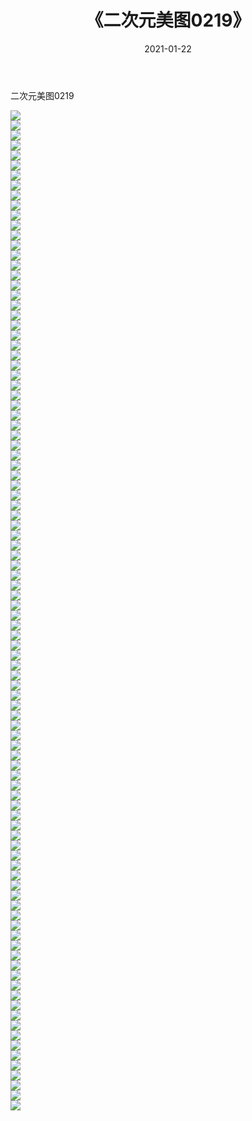 ﻿---
layout: post
title:  《二次元美图0219》
date:   2021-01-22
img: http://imgx.orgx.ga/二次元/2021/二次元美图0219/000.jpg
categories: [美女, 清纯, 唯美]
---

二次元美图0219

 ![](http://imgx.orgx.ga/二次元/2021/二次元美图0219/001.jpg) <br>![](http://imgx.orgx.ga/二次元/2021/二次元美图0219/002.jpg) <br>![](http://imgx.orgx.ga/二次元/2021/二次元美图0219/003.jpg) <br>![](http://imgx.orgx.ga/二次元/2021/二次元美图0219/004.jpg) <br>![](http://imgx.orgx.ga/二次元/2021/二次元美图0219/005.jpg) <br>![](http://imgx.orgx.ga/二次元/2021/二次元美图0219/006.jpg) <br>![](http://imgx.orgx.ga/二次元/2021/二次元美图0219/007.jpg) <br>![](http://imgx.orgx.ga/二次元/2021/二次元美图0219/008.jpg) <br>![](http://imgx.orgx.ga/二次元/2021/二次元美图0219/009.jpg) <br>![](http://imgx.orgx.ga/二次元/2021/二次元美图0219/010.jpg) <br>![](http://imgx.orgx.ga/二次元/2021/二次元美图0219/011.jpg) <br>![](http://imgx.orgx.ga/二次元/2021/二次元美图0219/012.jpg) <br>![](http://imgx.orgx.ga/二次元/2021/二次元美图0219/013.jpg) <br>![](http://imgx.orgx.ga/二次元/2021/二次元美图0219/014.jpg) <br>![](http://imgx.orgx.ga/二次元/2021/二次元美图0219/015.jpg) <br>![](http://imgx.orgx.ga/二次元/2021/二次元美图0219/016.jpg) <br>![](http://imgx.orgx.ga/二次元/2021/二次元美图0219/017.jpg) <br>![](http://imgx.orgx.ga/二次元/2021/二次元美图0219/018.jpg) <br>![](http://imgx.orgx.ga/二次元/2021/二次元美图0219/019.jpg) <br>![](http://imgx.orgx.ga/二次元/2021/二次元美图0219/020.jpg) <br>![](http://imgx.orgx.ga/二次元/2021/二次元美图0219/021.jpg) <br>![](http://imgx.orgx.ga/二次元/2021/二次元美图0219/022.jpg) <br>![](http://imgx.orgx.ga/二次元/2021/二次元美图0219/023.jpg) <br>![](http://imgx.orgx.ga/二次元/2021/二次元美图0219/024.jpg) <br>![](http://imgx.orgx.ga/二次元/2021/二次元美图0219/025.jpg) <br>![](http://imgx.orgx.ga/二次元/2021/二次元美图0219/026.jpg) <br>![](http://imgx.orgx.ga/二次元/2021/二次元美图0219/027.jpg) <br>![](http://imgx.orgx.ga/二次元/2021/二次元美图0219/028.jpg) <br>![](http://imgx.orgx.ga/二次元/2021/二次元美图0219/029.jpg) <br>![](http://imgx.orgx.ga/二次元/2021/二次元美图0219/030.jpg) <br>![](http://imgx.orgx.ga/二次元/2021/二次元美图0219/031.jpg) <br>![](http://imgx.orgx.ga/二次元/2021/二次元美图0219/032.jpg) <br>![](http://imgx.orgx.ga/二次元/2021/二次元美图0219/033.jpg) <br>![](http://imgx.orgx.ga/二次元/2021/二次元美图0219/034.jpg) <br>![](http://imgx.orgx.ga/二次元/2021/二次元美图0219/035.jpg) <br>![](http://imgx.orgx.ga/二次元/2021/二次元美图0219/036.jpg) <br>![](http://imgx.orgx.ga/二次元/2021/二次元美图0219/037.jpg) <br>![](http://imgx.orgx.ga/二次元/2021/二次元美图0219/038.jpg) <br>![](http://imgx.orgx.ga/二次元/2021/二次元美图0219/039.jpg) <br>![](http://imgx.orgx.ga/二次元/2021/二次元美图0219/040.jpg) <br>![](http://imgx.orgx.ga/二次元/2021/二次元美图0219/041.jpg) <br>![](http://imgx.orgx.ga/二次元/2021/二次元美图0219/042.jpg) <br>![](http://imgx.orgx.ga/二次元/2021/二次元美图0219/043.jpg) <br>![](http://imgx.orgx.ga/二次元/2021/二次元美图0219/044.jpg) <br>![](http://imgx.orgx.ga/二次元/2021/二次元美图0219/045.jpg) <br>![](http://imgx.orgx.ga/二次元/2021/二次元美图0219/046.jpg) <br>![](http://imgx.orgx.ga/二次元/2021/二次元美图0219/047.jpg) <br>![](http://imgx.orgx.ga/二次元/2021/二次元美图0219/048.jpg) <br>![](http://imgx.orgx.ga/二次元/2021/二次元美图0219/049.jpg) <br>![](http://imgx.orgx.ga/二次元/2021/二次元美图0219/050.jpg) <br>![](http://imgx.orgx.ga/二次元/2021/二次元美图0219/051.jpg) <br>![](http://imgx.orgx.ga/二次元/2021/二次元美图0219/052.jpg) <br>![](http://imgx.orgx.ga/二次元/2021/二次元美图0219/053.jpg) <br>![](http://imgx.orgx.ga/二次元/2021/二次元美图0219/054.jpg) <br>![](http://imgx.orgx.ga/二次元/2021/二次元美图0219/055.jpg) <br>![](http://imgx.orgx.ga/二次元/2021/二次元美图0219/056.jpg) <br>![](http://imgx.orgx.ga/二次元/2021/二次元美图0219/057.jpg) <br>![](http://imgx.orgx.ga/二次元/2021/二次元美图0219/058.jpg) <br>![](http://imgx.orgx.ga/二次元/2021/二次元美图0219/059.jpg) <br>![](http://imgx.orgx.ga/二次元/2021/二次元美图0219/060.jpg) <br>![](http://imgx.orgx.ga/二次元/2021/二次元美图0219/061.jpg) <br>![](http://imgx.orgx.ga/二次元/2021/二次元美图0219/062.jpg) <br>![](http://imgx.orgx.ga/二次元/2021/二次元美图0219/063.jpg) <br>![](http://imgx.orgx.ga/二次元/2021/二次元美图0219/064.jpg) <br>![](http://imgx.orgx.ga/二次元/2021/二次元美图0219/065.jpg) <br>![](http://imgx.orgx.ga/二次元/2021/二次元美图0219/066.jpg) <br>![](http://imgx.orgx.ga/二次元/2021/二次元美图0219/067.jpg) <br>![](http://imgx.orgx.ga/二次元/2021/二次元美图0219/068.jpg) <br>![](http://imgx.orgx.ga/二次元/2021/二次元美图0219/069.jpg) <br>![](http://imgx.orgx.ga/二次元/2021/二次元美图0219/070.jpg) <br>![](http://imgx.orgx.ga/二次元/2021/二次元美图0219/071.jpg) <br>![](http://imgx.orgx.ga/二次元/2021/二次元美图0219/072.jpg) <br>![](http://imgx.orgx.ga/二次元/2021/二次元美图0219/073.jpg) <br>![](http://imgx.orgx.ga/二次元/2021/二次元美图0219/074.jpg) <br>![](http://imgx.orgx.ga/二次元/2021/二次元美图0219/075.jpg) <br>![](http://imgx.orgx.ga/二次元/2021/二次元美图0219/076.jpg) <br>![](http://imgx.orgx.ga/二次元/2021/二次元美图0219/077.jpg) <br>![](http://imgx.orgx.ga/二次元/2021/二次元美图0219/078.jpg) <br>![](http://imgx.orgx.ga/二次元/2021/二次元美图0219/079.jpg) <br>![](http://imgx.orgx.ga/二次元/2021/二次元美图0219/080.jpg) <br>![](http://imgx.orgx.ga/二次元/2021/二次元美图0219/081.jpg) <br>![](http://imgx.orgx.ga/二次元/2021/二次元美图0219/082.jpg) <br>![](http://imgx.orgx.ga/二次元/2021/二次元美图0219/083.jpg) <br>![](http://imgx.orgx.ga/二次元/2021/二次元美图0219/084.jpg) <br>![](http://imgx.orgx.ga/二次元/2021/二次元美图0219/085.jpg) <br>![](http://imgx.orgx.ga/二次元/2021/二次元美图0219/086.jpg) <br>![](http://imgx.orgx.ga/二次元/2021/二次元美图0219/087.jpg) <br>![](http://imgx.orgx.ga/二次元/2021/二次元美图0219/088.jpg) <br>![](http://imgx.orgx.ga/二次元/2021/二次元美图0219/089.jpg) <br>![](http://imgx.orgx.ga/二次元/2021/二次元美图0219/090.jpg) <br>![](http://imgx.orgx.ga/二次元/2021/二次元美图0219/091.jpg) <br>![](http://imgx.orgx.ga/二次元/2021/二次元美图0219/092.jpg) <br>![](http://imgx.orgx.ga/二次元/2021/二次元美图0219/093.jpg) <br>![](http://imgx.orgx.ga/二次元/2021/二次元美图0219/094.jpg) <br>![](http://imgx.orgx.ga/二次元/2021/二次元美图0219/095.jpg) <br>![](http://imgx.orgx.ga/二次元/2021/二次元美图0219/096.jpg) <br>![](http://imgx.orgx.ga/二次元/2021/二次元美图0219/097.jpg) <br>![](http://imgx.orgx.ga/二次元/2021/二次元美图0219/098.jpg) <br>![](http://imgx.orgx.ga/二次元/2021/二次元美图0219/099.jpg) <br>![](http://imgx.orgx.ga/二次元/2021/二次元美图0219/100.jpg) <br>